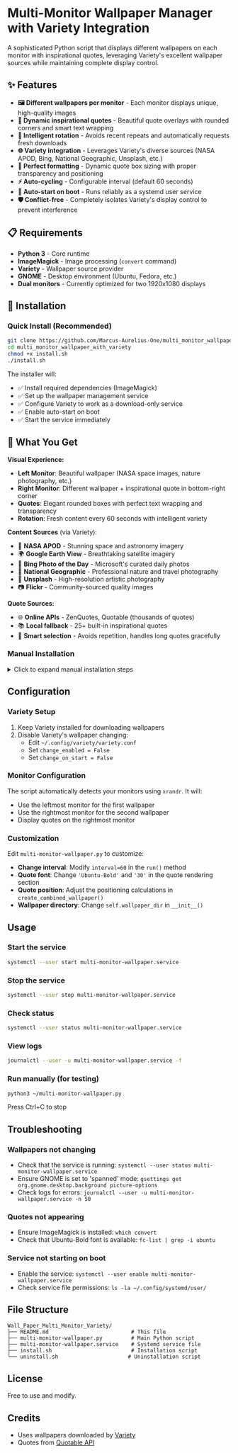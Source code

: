 # Multi-Monitor Wallpaper Manager with Variety Integration

A sophisticated Python script that displays different wallpapers on each monitor with inspirational quotes, leveraging Variety's excellent wallpaper sources while maintaining complete display control.

## ✨ Features

- **🖼️ Different wallpapers per monitor** - Each monitor displays unique, high-quality images
- **💬 Dynamic inspirational quotes** - Beautiful quote overlays with rounded corners and smart text wrapping
- **🔄 Intelligent rotation** - Avoids recent repeats and automatically requests fresh downloads
- **🌐 Variety integration** - Leverages Variety's diverse sources (NASA APOD, Bing, National Geographic, Unsplash, etc.)
- **🎨 Perfect formatting** - Dynamic quote box sizing with proper transparency and positioning
- **⚡ Auto-cycling** - Configurable interval (default 60 seconds)
- **🚀 Auto-start on boot** - Runs reliably as a systemd user service
- **🛡️ Conflict-free** - Completely isolates Variety's display control to prevent interference

## 📋 Requirements

- **Python 3** - Core runtime
- **ImageMagick** - Image processing (`convert` command)  
- **Variety** - Wallpaper source provider
- **GNOME** - Desktop environment (Ubuntu, Fedora, etc.)
- **Dual monitors** - Currently optimized for two 1920x1080 displays

## 🚀 Installation

### Quick Install (Recommended)

```bash
git clone https://github.com/Marcus-Aurelius-One/multi_monitor_wallpaper_with_variety.git
cd multi_monitor_wallpaper_with_variety
chmod +x install.sh
./install.sh
```

The installer will:
- ✅ Install required dependencies (ImageMagick)
- ✅ Set up the wallpaper management service  
- ✅ Configure Variety to work as a download-only service
- ✅ Enable auto-start on boot
- ✅ Start the service immediately

## 🎨 What You Get

**Visual Experience:**
- **Left Monitor**: Beautiful wallpaper (NASA space images, nature photography, etc.)
- **Right Monitor**: Different wallpaper + inspirational quote in bottom-right corner
- **Quotes**: Elegant rounded boxes with perfect text wrapping and transparency
- **Rotation**: Fresh content every 60 seconds with intelligent variety

**Content Sources** (via Variety):
- 🚀 **NASA APOD** - Stunning space and astronomy imagery
- 🌍 **Google Earth View** - Breathtaking satellite imagery  
- 📰 **Bing Photo of the Day** - Microsoft's curated daily photos
- 📸 **National Geographic** - Professional nature and travel photography
- 🎨 **Unsplash** - High-resolution artistic photography
- 📷 **Flickr** - Community-sourced quality images

**Quote Sources:**
- 🌐 **Online APIs** - ZenQuotes, Quotable (thousands of quotes)
- 📚 **Local fallback** - 25+ built-in inspirational quotes
- 🎯 **Smart selection** - Avoids repetition, handles long quotes gracefully

### Manual Installation

<details>
<summary>Click to expand manual installation steps</summary>

1. **Install dependencies:**
```bash
sudo apt install imagemagick variety
```

2. **Clone and setup:**
```bash
git clone https://github.com/Marcus-Aurelius-One/multi_monitor_wallpaper_with_variety.git
cd multi_monitor_wallpaper_with_variety
cp multi-monitor-wallpaper.py ~/
chmod +x ~/multi-monitor-wallpaper.py
```

3. **Install systemd service:**
```bash
mkdir -p ~/.config/systemd/user
cp multi-monitor-wallpaper.service ~/.config/systemd/user/
systemctl --user daemon-reload
systemctl --user enable multi-monitor-wallpaper.service
systemctl --user start multi-monitor-wallpaper.service
```

4. **Configure Variety (important):**
Edit `~/.config/variety/variety.conf` and set:
```
change_enabled = False
change_on_start = False
```

</details>

## Configuration

### Variety Setup

1. Keep Variety installed for downloading wallpapers
2. Disable Variety's wallpaper changing:
   - Edit `~/.config/variety/variety.conf`
   - Set `change_enabled = False`
   - Set `change_on_start = False`

### Monitor Configuration

The script automatically detects your monitors using `xrandr`. It will:
- Use the leftmost monitor for the first wallpaper
- Use the rightmost monitor for the second wallpaper
- Display quotes on the rightmost monitor

### Customization

Edit `multi-monitor-wallpaper.py` to customize:
- **Change interval**: Modify `interval=60` in the `run()` method
- **Quote font**: Change `'Ubuntu-Bold'` and `'30'` in the quote rendering section
- **Quote position**: Adjust the positioning calculations in `create_combined_wallpaper()`
- **Wallpaper directory**: Change `self.wallpaper_dir` in `__init__()`

## Usage

### Start the service
```bash
systemctl --user start multi-monitor-wallpaper.service
```

### Stop the service
```bash
systemctl --user stop multi-monitor-wallpaper.service
```

### Check status
```bash
systemctl --user status multi-monitor-wallpaper.service
```

### View logs
```bash
journalctl --user -u multi-monitor-wallpaper.service -f
```

### Run manually (for testing)
```bash
python3 ~/multi-monitor-wallpaper.py
```
Press Ctrl+C to stop

## Troubleshooting

### Wallpapers not changing
- Check that the service is running: `systemctl --user status multi-monitor-wallpaper.service`
- Ensure GNOME is set to 'spanned' mode: `gsettings get org.gnome.desktop.background picture-options`
- Check logs for errors: `journalctl --user -u multi-monitor-wallpaper.service -n 50`

### Quotes not appearing
- Ensure ImageMagick is installed: `which convert`
- Check that Ubuntu-Bold font is available: `fc-list | grep -i ubuntu`

### Service not starting on boot
- Enable the service: `systemctl --user enable multi-monitor-wallpaper.service`
- Check service file permissions: `ls -la ~/.config/systemd/user/`

## File Structure

```
Wall_Paper_Multi_Monitor_Variety/
├── README.md                          # This file
├── multi-monitor-wallpaper.py         # Main Python script
├── multi-monitor-wallpaper.service    # Systemd service file
├── install.sh                         # Installation script
└── uninstall.sh                      # Uninstallation script
```

## License

Free to use and modify.

## Credits

- Uses wallpapers downloaded by [Variety](https://github.com/varietywalls/variety)
- Quotes from [Quotable API](https://github.com/lukePeavey/quotable)